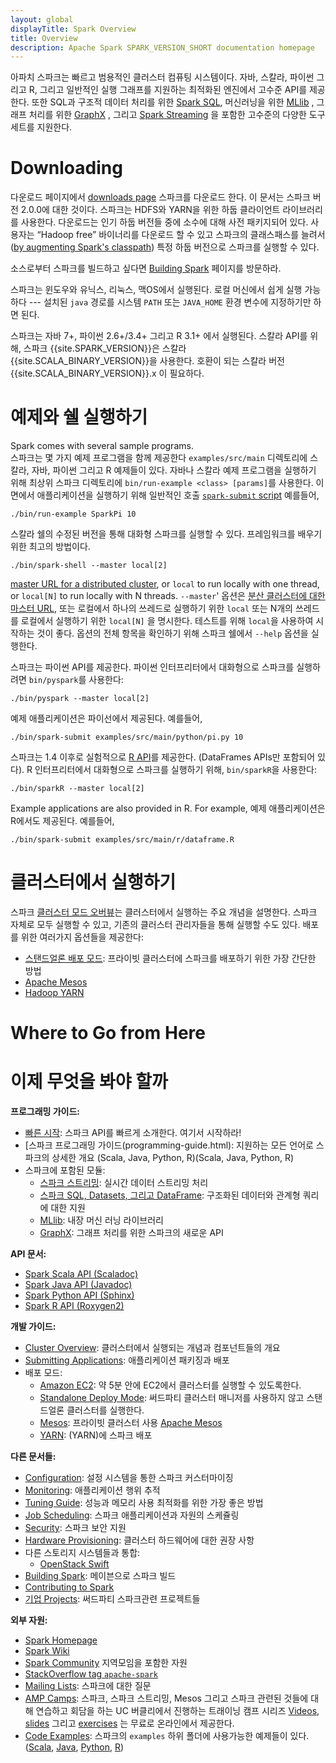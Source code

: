 ```yaml
---
layout: global
displayTitle: Spark Overview
title: Overview
description: Apache Spark SPARK_VERSION_SHORT documentation homepage
---
```


아파치 스파크는 빠르고 범용적인 클러스터 컴퓨팅 시스템이다.
자바, 스칼라, 파이썬 그리고 R, 그리고 일반적인 실행 그래프를 지원하는 최적화된 엔진에서 고수준 API를 제공한다. 
또한 SQL과 구조적 데이터 처리를 위한 [Spark SQL](sql-programming-guide.html), 머신러닝을 위한 [MLlib](ml-guide.html) , 그래프 처리를 위한 [GraphX](graphx-programming-guide.html) , 그리고 [Spark Streaming](streaming-programming-guide.html) 을 포함한 고수준의 다양한 도구 세트를 지원한다.

# Downloading

다운로드 페이지에서 [downloads page](http://spark.apache.org/downloads.html) 스파크를 다운로드 한다. 이 문서는 스파크 버전 2.0.0에 대한 것이다. 스파크는 HDFS와 YARN을 위한 하둡 클라이언트 라이브러리를 사용한다. 다운로드는 인기 하둡 버전들 중에 소수에 대해 사전 패키지되어 있다. 사용자는 “Hadoop free” 바이너리를 다운로드 할 수 있고 스파크의 클래스패스를 늘려서([by augmenting Spark's classpath](hadoop-provided.html)) 특정 하둡 버전으로 스파크를 실행할 수 있다. 

소스로부터 스파크를 빌드하고 싶다면 [Building Spark](building-spark.html) 페이지를 방문하라. 


스파크는 윈도우와 유닉스, 리눅스, 맥OS에서 실행된다. 
로컬 머신에서 쉽게 실행 가능하다 --- 설치된 `java` 경로를 시스템 `PATH` 또는 `JAVA_HOME` 환경 변수에 지정하기만 하면 된다.

스파크는 자바 7+, 파이썬 2.6+/3.4+ 그리고 R 3.1+ 에서 실행된다. 스칼라 API를 위해, 스파크 {{site.SPARK_VERSION}}은 스칼라 {{site.SCALA_BINARY_VERSION}}을 사용한다. 호환이 되는 스칼라 버전 {{site.SCALA_BINARY_VERSION}}.x 이 필요하다.

# 예제와 쉘 실행하기

Spark comes with several sample programs.  
스파크는 몇 가지 예제 프로그램을 함께 제공한다 
`examples/src/main` 디렉토리에 스칼라, 자바, 파이썬 그리고 R 예제들이 있다.
자바나 스칼라 예제 프로그램을 실행하기 위해 최상위 스파크 디렉토리에 `bin/run-example <class> [params]`를 사용한다.
이 면에서 애플리케이션을 실행하기 위해 일반적인 호출 [`spark-submit` script](submiting-applications.html)
예를들어,

    ./bin/run-example SparkPi 10

스칼라 쉘의 수정된 버전을 통해 대화형 스파크를 실행할 수 있다. 프레임워크를 배우기 위한 최고의 방법이다.

    ./bin/spark-shell --master local[2]


[master URL for a distributed cluster](submitting-applications.html#master-urls), or `local` to run
locally with one thread, or `local[N]` to run locally with N threads. 
`--master`' 옵션은 [분산 클러스터에 대한 마스터 URL](submitting-applications.html#master-usrls), 또는 로컬에서 하나의 쓰레드로 실행하기 위한 `local` 또는 N개의 쓰레드를 로컬에서 실행하기 위한 `local[N]` 을 명시한다.
테스트를 위해 `local`을 사용하여 시작하는 것이 좋다. 옵션의 전체 항목을 확인하기 위해 스파크 쉘에서 `--help` 옵션을 실행한다.

스파크는 파이썬 API를 제공한다. 파이썬 인터프리터에서 대화형으로 스파크를 실행하려면 `bin/pyspark`를 사용한다:

    ./bin/pyspark --master local[2]

예제 애플리케이션은 파이선에서 제공된다. 예를들어,

    ./bin/spark-submit examples/src/main/python/pi.py 10

스파크는 1.4 이후로 실험적으로 [R API](sparkr.html)를 제공한다. (DataFrames APIs만 포함되어 있다).
R 인터프리터에서 대화형으로 스파크를 실행하기 위해, `bin/sparkR`을 사용한다:

    ./bin/sparkR --master local[2]

Example applications are also provided in R. For example,
예제 애플리케이션은 R에서도 제공된다. 예를들어,

    ./bin/spark-submit examples/src/main/r/dataframe.R

# 클러스터에서 실행하기

스파크 [클러스터 모드 오버뷰](cluster-overview.html)는 클러스터에서 실행하는 주요 개념을 설명한다.
스파크 자체로 모두 실행할 수 있고, 기존의 클러스터 관리자들을 통해 실행할 수도 있다. 배포를 위한 여러가지 옵션들을 제공한다:

* [스탠드얼론 배포 모드](spark-standalone.html): 프라이빗 클러스터에 스파크를 배포하기 위한 가장 간단한 방법
* [Apache Mesos](running-on-mesos.html)
* [Hadoop YARN](running-on-yarn.html)


# Where to Go from Here
# 이제 무엇을 봐야 할까 

**프로그래밍 가이드:**

* [빠른 시작](quick-start.html): 스파크 API를 빠르게 소개한다. 여기서 시작하라! 
* [스파크 프로그래밍 가이드(programming-guide.html): 지원하는 모든 언어로 스파크의 상세한 개요 (Scala, Java, Python, R)(Scala, Java, Python, R)  
* 스파크에 포함된 모듈:
  * [스파크 스트리밍](streaming-programming-guide.html): 실시간 데이터 스트리밍 처리
  * [스파크 SQL, Datasets, 그리고 DataFrame](sql-programming-guide.html): 구조화된 데이터와 관계형 쿼리에 대한 지원
  * [MLlib](ml-guide.html): 내장 머신 러닝 라이브러리
  * [GraphX](graphx-programming-guide.html): 그래프 처리를 위한 스파크의 새로운 API

**API 문서:**

* [Spark Scala API (Scaladoc)](api/scala/index.html#org.apache.spark.package)
* [Spark Java API (Javadoc)](api/java/index.html)
* [Spark Python API (Sphinx)](api/python/index.html)
* [Spark R API (Roxygen2)](api/R/index.html)

**개발 가이드:**

* [Cluster Overview](cluster-overview.html): 클러스터에서 실행되는 개념과 컴포넌트들의 개요
* [Submitting Applications](submitting-applications.html): 애플리케이션 패키징과 배포
* 배포 모드:
  * [Amazon EC2](https://github.com/amplab/spark-ec2): 약 5분 안에 EC2에서 클러스터를 실행할 수 있도록한다. 
  * [Standalone Deploy Mode](spark-standalone.html): 써드파티 클러스터 매니저를 사용하지 않고 스탠드얼론 클러스터를 실행한다.
  * [Mesos](running-on-mesos.html): 프라이빗 클러스터 사용
      [Apache Mesos](http://mesos.apache.org)
  * [YARN](running-on-yarn.html): (YARN)에 스파크 배포

**다른 문서들:**

* [Configuration](configuration.html): 설정 시스템을 통한 스파크 커스터마이징
* [Monitoring](monitoring.html): 애플리케이션 행위 추적
* [Tuning Guide](tuning.html): 성능과 메모리 사용 최적화를 위한 가장 좋은 방법
* [Job Scheduling](job-scheduling.html): 스파크 애플리케이션과 자원의 스케쥴링
* [Security](security.html): 스파크 보안 지원 
* [Hardware Provisioning](hardware-provisioning.html): 클러스터 하드웨어에 대한 권장 사항
* 다른 스토리지 시스템들과 통합:
  * [OpenStack Swift](storage-openstack-swift.html)
* [Building Spark](building-spark.html): 메이븐으로 스파크 빌드
* [Contributing to Spark](https://cwiki.apache.org/confluence/display/SPARK/Contributing+to+Spark)
* [기업 Projects](https://cwiki.apache.org/confluence/display/SPARK/Supplemental+Spark+Projects): 써드파티 스파크관련 프로젝트들

**외부 자원:**

* [Spark Homepage](http://spark.apache.org)
* [Spark Wiki](https://cwiki.apache.org/confluence/display/SPARK)
* [Spark Community](http://spark.apache.org/community.html) 지역모임을 포함한 자원
* [StackOverflow tag `apache-spark`](http://stackoverflow.com/questions/tagged/apache-spark)
* [Mailing Lists](http://spark.apache.org/mailing-lists.html): 스파크에 대한 질문
* [AMP Camps](http://ampcamp.berkeley.edu/): 스파크, 스파크 스트리밍, Mesos 그리고 스파크 관련된 것들에 대해 연습하고 회담을 하는 UC 버클리에서 진행하는 트래이닝 캠프 시리즈 [Videos](http://ampcamp.berkeley.edu/6/),
  [slides](http://ampcamp.berkeley.edu/6/) 그리고 [exercises](http://ampcamp.berkeley.edu/6/exercises/) 는
  무료로 온라인에서 제공한다.
* [Code Examples](http://spark.apache.org/examples.html): 스파크의 `examples` 하위 폴더에 사용가능한 예제들이 있다. ([Scala]({{site.SPARK_GITHUB_URL}}/tree/master/examples/src/main/scala/org/apache/spark/examples),
 [Java]({{site.SPARK_GITHUB_URL}}/tree/master/examples/src/main/java/org/apache/spark/examples),
 [Python]({{site.SPARK_GITHUB_URL}}/tree/master/examples/src/main/python),
 [R]({{site.SPARK_GITHUB_URL}}/tree/master/examples/src/main/r))
